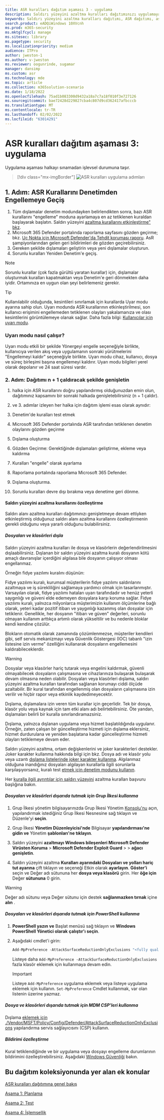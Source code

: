 ```yaml
---
title: ASR kuralları dağıtım aşaması 3 - uygulama
description: Saldırı yüzeyini azaltma kuralları dağıtımınızı uygulamaya yönelik kılavuz sağlar.
keywords: Saldırı yüzeyini azaltma kuralları dağıtımı, ASR dağıtımı, asr kurallarını etkinleştirme, ASR'yi yapılandırma, izinsiz giriş engelleme sistemi, koruma kuralları, istismardan koruma kuralları, istismardan koruma kuralları, bulaşma önleme kuralları, Uç nokta için Microsoft Defender, ASR kurallarını yapılandırma
search.product: eADQiWindows 10XVcnh
ms.prod: m365-security
ms.mktglfcycl: manage
ms.sitesec: library
ms.pagetype: security
ms.localizationpriority: medium
audience: ITPro
author: jweston-1
ms.author: v-jweston
ms.reviewer: oogunrinde, sugamar
manager: dansimp
ms.custom: asr
ms.technology: mde
ms.topic: article
ms.collection: m365solution-scenario
ms.date: 1/18/2022
ms.openlocfilehash: 75ad1b083300d9432a18a7c7a18f010f3e727126
ms.sourcegitcommit: bae72428d229827cba4c807d9cd362417afbcccb
ms.translationtype: MT
ms.contentlocale: tr-TR
ms.lasthandoff: 02/02/2022
ms.locfileid: "63014291"
---
```

# <a name="asr-rules-deployment-phase-3-implement"></a>ASR kuralları dağıtım aşaması 3: uygulama

Uygulama aşaması halkayı sınamadan işlevsel durumuna taşır.

> [!div class="mx-imgBorder"]
> ![ASR kuralları uygulama adımları](images/asr-rules-implementation-steps.png)

## <a name="step-1-transition-asr-rules-from-audit-to-block"></a>1. Adım: ASR Kurallarını Denetimden Engellemeye Geçiş

1. Tüm dışlamalar denetim modundayken belirlendikten sonra, bazı ASR kurallarını "engelleme" moduna ayarlamaya en az tetiklenen kuraldan başlayarak başlatın. Saldırı yüzeyini [azaltma kurallarını etkinleştirme" bkz](enable-attack-surface-reduction.md).
2. Microsoft 365 Defender portalında raporlama sayfasını gözden geçirme; bkz. [Uç Nokta için Microsoft Defender'da Tehdit koruması raporu](threat-protection-reports.md). AsR şampiyonlarından gelen geri bildirimleri de gözden geçirebilirsiniz.
3. Gereken şekilde dışlamaları geliştirin veya yeni dışlamalar oluşturun.
4. Sorunlu kuralları Yeniden Denetim'e geçiş.

  >[!Note]
  >Sorunlu kurallar (çok fazla gürültü yaratan kurallar) için, dışlamalar oluşturmak kuralları kapatmaktan veya Denetim'e geri dönmekten daha iyidir. Ortamınıza en uygun olan şeyi belirlemeniz gerekir.

  >[!Tip]
  >Kullanılabilir olduğunda, kesintileri sınırlamak için kurallarda Uyar modu ayarına sahip olun. Uyarı modunda ASR kurallarının etkinleştirilmesi, son kullanıcı erişimini engellemeden tetiklenen olayları yakalamanıza ve olası kesintilerini görüntülemeye olanak sağlar. Daha fazla bilgi: [Kullanıcılar için uyarı modu](attack-surface-reduction.md#warn-mode-for-users).

### <a name="how-does-warn-mode-work"></a>Uyarı modu nasıl çalışır?

Uyarı modu etkili bir şekilde Yönergeyi engelle seçeneğiyle birlikte, kullanıcıya verilen akış veya uygulamanın sonraki yürütmelerini "Engellemeyi kaldır" seçeneğiyle birlikte. Uyarı modu cihaz, kullanıcı, dosya ve süreç birleşimi başına engellemeyi kaldırır. Uyarı modu bilgileri yerel olarak depolanır ve 24 saat süresi vardır.

### <a name="step-2-expand-deployment-to-ring-n--1"></a>2. Adım: Dağıtımı n + 1 çaldıracak şekilde genişletin

1. halka için ASR kurallarını doğru yapılandırmış olduğunuzdan emin olun, dağıtımınız kapsamını bir sonraki halkada genişletebilirsiniz (n + 1 çaldır).

1. ve 3. adımlar izleyen her halka için dağıtım işlemi esas olarak aynıdır:

1. Denetim'de kuralları test etmek
2. Microsoft 365 Defender portalında ASR tarafından tetiklenen denetim olaylarını gözden geçirme
3. Dışlama oluşturma
4. Gözden Geçirme: Gerektiğinde dışlamaları geliştirme, ekleme veya kaldırma
5. Kuralları "engelle" olarak ayarlama
6. Raporlama portalında raporlama Microsoft 365 Defender.
7. Dışlama oluşturma.
8. Sorunlu kuralları devre dışı bırakma veya denetime geri dönme.

#### <a name="customize-attack-surface-reduction-rules"></a>Saldırı yüzeyini azaltma kurallarını özelleştirme

Saldırı alanı azaltma kuralları dağıtımınızı genişletmeye devam ettiyken etkinleştirmiş olduğunuz saldırı alanı azaltma kurallarını özelleştirmenin gerekli olduğunu veya yararlı olduğunu bulabilirsiniz.

##### <a name="exclude-files-and-folders"></a>Dosyaları ve klasörleri dışla

Saldırı yüzeyini azaltma kuralları ile dosya ve klasörlerin değerlendirilmesini dışlaabilirsiniz. Dışlanan bir saldırı yüzeyini azaltma kuralı dosyanın kötü amaçlı davranışlar içerdiğini algılasa bile dosyanın çalışıyor olması engellanmaz.

Örneğin fidye yazılımı kuralını düşünün:

Fidye yazılımı kuralı, kurumsal müşterilerin fidye yazılımı saldırılarını azaltmaya ve iş sürekliliğini sağlamaya yardımcı olmak için tasarlanmıştır. Varsayılan olarak, fidye yazılımı hataları uyarı tarafındadır ve henüz yeterli saygınlığı ve güveni elde edemeyen dosyalara karşı koruma sağlar. Fidye yazılımı kuralı, yalnızca milyonlarca müşterimizin kullanım ölçümlerine bağlı olarak, yeteri kadar pozitif itibarı ve yaygınlığı kazanmış olan dosyalar için tetiklenir. Genellikle, her dosyanın "itibarı ve güven" değerleri, sorunlu olmayan kullanım arttıkça artımlı olarak yükseltilir ve bu nedenle bloklar kendi kendine çözülür.

Blokların otomatik olarak zamanında çözümlenmezse, müşteriler kendileri gibi, self servis mekanizmayı veya Güvenlik  Göstergesi (IOC) tabanlı "izin listesine izin verme" özelliğini kullanarak dosyaların engellemesini kaldırabileceklerdir.

> [!WARNING]
> Dosyalar veya klasörler hariç tutarak veya engelini kaldırmak, güvenli olmayabilecek dosyaların çalışmasına ve cihazlarınıza bulaşarak bulaşarak devam olmasına neden olabilir. Dosyaları veya klasörleri dışlama, saldırı yüzeyini azaltma kuralları tarafından sağlanan korumayı ciddi ölçüde azaltabilir. Bir kural tarafından engellenmiş olan dosyaların çalışmasına izin verilir ve hiçbir rapor veya etkinlik kaydedimeyecektir.

Dışlama, dışlamalara izin veren tüm kurallar için geçerlidir. Tek bir dosya, klasör yolu veya kaynak için tam etki alanı adı belirtebilirsiniz. Öte yandan, dışlamaları belirli bir kuralla sınırlandıramazsiniz.

Dışlama, yalnızca dışlanan uygulama veya hizmet başlatıldığında uygulanır. Örneğin, zaten çalışan bir güncelleştirme hizmeti için dışlama eklersiniz, hizmet durdurulana ve yeniden başlatana kadar güncelleştirme hizmeti olayları tetiklemeye devam eder.

Saldırı yüzeyini azaltma, ortam değişkenlerini ve joker karakterleri destekler. Joker karakter kullanma hakkında bilgi için bkz. Dosya adı ve klasör yolu veya uzantı [dışlama listelerinde joker karakter kullanma](configure-extension-file-exclusions-microsoft-defender-antivirus.md#use-wildcards-in-the-file-name-and-folder-path-or-extension-exclusion-lists).
Algılanmaz olduğuna inandığınız dosyaları algılayan kurallarla ilgili sorunlarla karşılaşıyorsanız, kuralı test [etmek için denetim modunu kullanın](evaluate-attack-surface-reduction.md).

Her [kuralla ilgili ayrıntılar için saldırı yüzeyini](attack-surface-reduction-rules-reference.md) azaltma kuralları başvuru başlığına bakın.

##### <a name="use-group-policy-to-exclude-files-and-folders"></a>Dosyaları ve klasörleri dışarıda tutmak için Grup İlkesi kullanma

1. Grup İlkesi yönetim bilgisayarınızda Grup İlkesi Yönetim [Konsolu'nu](https://technet.microsoft.com/library/cc731212.aspx) açın, yapılandırmak istediğiniz Grup İlkesi Nesnesine sağ tıklayın ve Düzenle'yi **seçin**.

2. Grup İlkesi **Yönetim Düzenleyicisi'nde** Bilgisayar **yapılandırması'ne gidin ve** Yönetim **şablonları'ne tıklayın**.

3. Saldırı yüzeyini **azaltmayı Windows bileşenleri Microsoft Defender Virüsten Koruma** \> **Microsoft Defender Exploit Guard** \>  \> **ağacı genişletin**.

4. Saldırı yüzeyini azaltma **Kuralları ayarındaki Dosyaları ve yolları hariç tut ayarına** çift tıklayın ve seçeneği Etkin olarak **ayarlayın**. **Göster'i** seçin ve Değer adı sütununa her **dosya veya klasörü** girin. Her **öğe için** Değer **sütununa** 0 girin.

> [!WARNING]
> Değer adı sütunu veya Değer sütunu için destek **sağlanmazken tırnak** içine **alın** .

##### <a name="use-powershell-to-exclude-files-and-folders"></a>Dosyaları ve klasörleri dışarıda tutmak için PowerShell kullanma

1. **PowerShell yazın ve** Başlat menüsü sağ tıklayın ve **Windows PowerShell Yönetici olarak** **çalıştır'ı seçin**.

2. Aşağıdaki cmdlet'i girin:

    ```PowerShell
    Add-MpPreference -AttackSurfaceReductionOnlyExclusions "<fully qualified path or resource>"
    ```

    Listeye daha `Add-MpPreference -AttackSurfaceReductionOnlyExclusions` fazla klasör eklemek için kullanmaya devam edin.

    > [!IMPORTANT]
    > Listeye `Add-MpPreference` uygulama eklemek veya listeye uygulama eklemek için kullanın. `Set-MpPreference` Cmdlet kullanmak, var olan listenin üzerine yazmaz.

##### <a name="use-mdm-csps-to-exclude-files-and-folders"></a>Dosya ve klasörleri dışarıda tutmak için MDM CSP'leri kullanma

Dışlama [eklemek için ./Vendor/MSFT/Policy/Config/Defender/AttackSurfaceReductionOnlyExclusions](/windows/client-management/mdm/policy-csp-defender#defender-attacksurfacereductiononlyexclusions) yapılandırma servis sağlayıcısını (CSP) kullanın.

##### <a name="customize-the-notification"></a>Bildirimi özelleştirme

Kural tetiklendiğinde ve bir uygulama veya dosyayı engelleme durumlarının bildirimini özelleştirebilirsiniz. Aşağıdaki [Windows Güvenliği](/windows/security/threat-protection/windows-defender-security-center/windows-defender-security-center#customize-notifications-from-the-windows-defender-security-center) bakın.

## <a name="additional-topics-in-this-deployment-collection"></a>Bu dağıtım koleksiyonunda yer alan ek konular

[ASR kuralları dağıtımına genel bakış](attack-surface-reduction-rules-deployment.md)

[Aşama 1: Planlama](attack-surface-reduction-rules-deployment-phase-1.md)

[Aşama 2: Test](attack-surface-reduction-rules-deployment-phase-2.md)

[Aşama 4: İşlemsellik](attack-surface-reduction-rules-deployment-phase-4.md)
